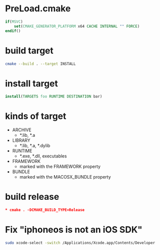 # PreLoad.cmake
```cmake
if(MSVC)
    set(CMAKE_GENERATOR_PLATFORM x64 CACHE INTERNAL "" FORCE)
endif()
```

# build target
```sh
cmake --build . --target INSTALL
```

# install target
```cmake
install(TARGETS foo RUNTIME DESTINATION bar)
```

# kinds of target
* ARCHIVE
    * *.lib, *.a
* LIBRARY
    * *.lib, *.a, *.dylib
* RUNTIME
    * *.exe, *.dll, executables
* FRAMEWORK
    * marked with the FRAMEWORK property
* BUNDLE
    * marked with the MACOSX_BUNDLE property

# build release
```cmake
* cmake . -DCMAKE_BUILD_TYPE=Release
```

# Fix "iphoneos is not an iOS SDK"
```sh
sudo xcode-select -switch /Applications/Xcode.app/Contents/Developer
```
